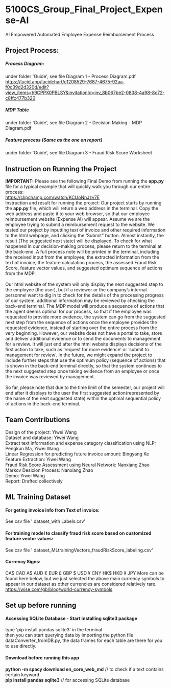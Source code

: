 # 5100CS_Group_Final_Project_Expense-AI
AI Empowered Automated Employee Expense Reimbursement Process

## Project Process:  ##
##### Process Diagram: ##### 
under folder 'Guide', see file Diagram 1 - Process Diagram.pdf
<br>
https://lucid.app/lucidchart/c1208529-7687-4675-92aa-f0c39d2d320d/edit?view_items=h9CPPX0PBLSY&invitationId=inv_8b067be2-0838-4a98-8c72-c8ffc477b320
##### MDP Table  #####
under folder 'Guide', see file Diagram 2 - Decision Making - MDP Diagram.pdf
##### Feature process (Same as the one on report) 
under folder 'Guide', see file Diagram 3 - Fraud Risk Score Worksheet

## Instruction on Running the Project ##
**IMPORTANT:** Please see the following Final Demo from running the **app.py** file for a typical example that will quickly walk you through our entire process: 
<br>https://clipchamp.com/watch/KCUoNnJzv7E
<br>Instruction and result for running the project: Our project starts by running the **app.py** file, which will return a web address in the terminal. Copy the web address and paste it to your web browser,  so that our employee reimbursement website (Expense AI) will appear.  Assume we are the employee trying to submit a reimbursement request to the website.  We tested our project by  inputting text of invoice and other required information to the html webpage, and clicking the 'Submit" button.  Almost instantly, the result (The suggested next state) will be displayed. To check for what happened in our decision-making process,  please return to the terminal at the back-end.  A full process note will be printed in the terminal, including the received input from the employee, the extracted information from the text of invoice, the feature calculation process, the assessed Fraud Risk Score,  feature vector values,  and suggested optimum sequence of actions from the MDP.  <br><br>
Our html website of the system will only display the next suggested step to the employee (the user), but if a reviewer or the company’s internal personnel want to dig in to check for the details of the processing progress of our system, additional information may be reviewed by checking the back-end terminal.  The MDP model will produce a sequence of actions that the agent deems optimal for our process, so that if the employee was requested to provide more evidence, the system can go from the suggested next step from the sequence of actions once the employee provides the requested evidence, instead of starting over the entire process from the very beginning.   However, our website does not have a portal to take, store and deliver additional evidence or to send the documents to management for a review.  It will just end after the html website displays decisions of the first action to take, such as ‘request for more evidence’ or ‘submit to management for review’. In the future, we might expand the project to include further steps that use the optimum policy (sequence of actions) that is shown in the back-end terminal directly, so that the system continues to the next suggested step once taking evidence from an employee or once the invoice was reviewed by management. <br><br>
So far, please note that due to the time limit of the semester, our project will end after it displays to the user the first suggested action(represented by the name of the next suggested state) within the optimal sequential policy of actions in the back-end terminal. <br>


## Team Contributions ##
Design of the project: Yiwei Wang <br>
Dataset and database:  Yiwei Wang <br>
Extract text information and expense category classification using NLP:  Pengkun Ma, Yiwei Wang<br>
Linear Regression for predicting future invoice amount: Bingyang Ke<br>
Feature Extraction:  Yiwei Wang<br>
Fraud Risk Score Assessment using Neural Network:  Nanxiang Zhao<br>
Markov Desicion Process: Nanxiang Zhao<br>
Demo:  Yiwei Wang<br>
Report: Drafted collectively

## ML Training Dataset ##
#### For geting invoice info from Text of invoice: ####   
See csv file ' dataset_with Labels.csv'
#### For training model to classify fraud risk score based on customized feature vector values: ####
See csv file ' dataset_MLtrainingVectors_fraudRiskScore_labeling.csv'

#### Currency Signs: ####
CA$     CAD
A$      AUD
€       EUR
£       GBP
$       USD
¥       CNY
HK$     HKD
¥       JPY
More can be found here below, but we just selected the above main currency symbols to appear in our dataset as other currencies are considered relatively rare. 
https://wise.com/gb/blog/world-currency-symbols

## Set up before running ##
#### Accessing SQLite Database -  Start installing sqlite3 package ##
type  'pip install pandas sqlite3' in the terminal  
then you can start querying data by importing the python file dataConverter_fromDB.py, the data frames for each table are there for you to use directly.

#### Download before running this app ####
**python -m spacy download en_core_web_md**                        // to check if a text contains certain keyword<br>
**pip install pandas sqlite3**                                   // for accessing SQLite database<br>


